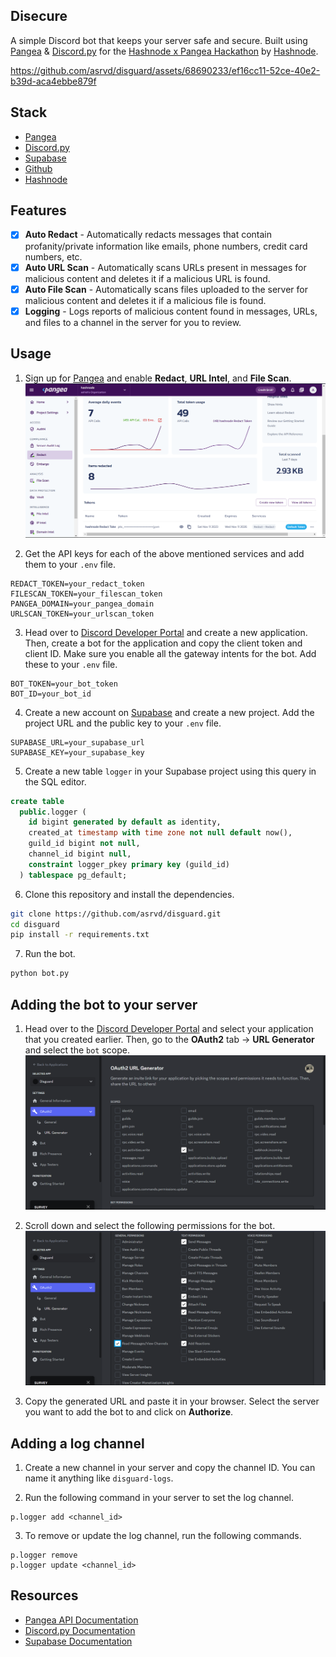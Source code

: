 ## Disecure
A simple Discord bot that keeps your server safe and secure. Built using [Pangea](https://pangea.cloud) & [Discord.py](https://github.com/Rapptz/discord.py) for the [Hashnode x Pangea Hackathon](https://hashnode.com/hackathons/pangea) by [Hashnode](https://hashnode.com).

https://github.com/asrvd/disguard/assets/68690233/ef16cc11-52ce-40e2-b39d-aca4ebbe879f

## Stack
- [Pangea](https://pangea.cloud)
- [Discord.py](https://github.com/Rapptz/discord.py)
- [Supabase](https://supabase.com/)
- [Github](https://github.com)
- [Hashnode](https://hashnode.com)

## Features
- [x] **Auto Redact** - Automatically redacts messages that contain profanity/private information like emails, phone numbers, credit card numbers, etc.
- [x] **Auto URL Scan** - Automatically scans URLs present in messages for malicious content and deletes it if a malicious URL is found.
- [x] **Auto File Scan** - Automatically scans files uploaded to the server for malicious content and deletes it if a malicious file is found.
- [x] **Logging** - Logs reports of malicious content found in messages, URLs, and files to a channel in the server for you to review.

## Usage
1. Sign up for [Pangea](https://pangea.cloud) and enable **Redact**, **URL Intel**, and **File Scan**.
![Alt text](./media/pangea_ss.png)

2. Get the API keys for each of the above mentioned services and add them to your `.env` file.
```env
REDACT_TOKEN=your_redact_token
FILESCAN_TOKEN=your_filescan_token
PANGEA_DOMAIN=your_pangea_domain
URLSCAN_TOKEN=your_urlscan_token
```

3. Head over to [Discord Developer Portal](https://discord.com/developers/applications) and create a new application. Then, create a bot for the application and copy the client token and client ID. Make sure you enable all the gateway intents for the bot. Add these to your `.env` file.
```env
BOT_TOKEN=your_bot_token
BOT_ID=your_bot_id
```

4. Create a new account on [Supabase](https://supabase.com/) and create a new project. Add the project URL and the public key to your `.env` file.
```env
SUPABASE_URL=your_supabase_url
SUPABASE_KEY=your_supabase_key
```

5. Create a new table `logger` in your Supabase project using this query in the SQL editor.
```sql
create table
  public.logger (
    id bigint generated by default as identity,
    created_at timestamp with time zone not null default now(),
    guild_id bigint not null,
    channel_id bigint null,
    constraint logger_pkey primary key (guild_id)
  ) tablespace pg_default;
```

6. Clone this repository and install the dependencies.
```bash
git clone https://github.com/asrvd/disguard.git
cd disguard
pip install -r requirements.txt
```

7. Run the bot.
```bash
python bot.py
```

## Adding the bot to your server
1. Head over to the [Discord Developer Portal](https://discord.com/developers/applications) and select your application that you created earlier. Then, go to the **OAuth2** tab -> **URL Generator** and select the `bot` scope.
![oauth2](./media/discord-dev-1.png)

2. Scroll down and select the following permissions for the bot.
![permissions](./media/discord-dev-2.png)

3. Copy the generated URL and paste it in your browser. Select the server you want to add the bot to and click on **Authorize**.

## Adding a log channel
1. Create a new channel in your server and copy the channel ID. You can name it anything like `disguard-logs`.

2. Run the following command in your server to set the log channel.
```
p.logger add <channel_id>
```

3. To remove or update the log channel, run the following commands.
```
p.logger remove
p.logger update <channel_id>
```

## Resources
- [Pangea API Documentation](https://pangea.cloud/docs)
- [Discord.py Documentation](https://discordpy.readthedocs.io/en/stable/)
- [Supabase Documentation](https://supabase.com/docs)
